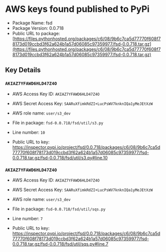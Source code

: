 # AWS keys found published to PyPi

* Package Name: fsd
* Package Version: 0.0.718
* Public URL to package: [https://files.pythonhosted.org/packages/c6/08/9b6c7ca5d77770f608f78173d019ccbd3f62a624b1a57d06085c97359977/fsd-0.0.718.tar.gz](https://files.pythonhosted.org/packages/c6/08/9b6c7ca5d77770f608f78173d019ccbd3f62a624b1a57d06085c97359977/fsd-0.0.718.tar.gz)

## Key Details

### `AKIAZ7YFAWD6HLD47Z4O`

* AWS Access Key ID: `AKIAZ7YFAWD6HLD47Z4O`
* AWS Secret Access Key: `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` 
* AWS role name: `user/s3_dev`
* File in package: `fsd-0.0.718/fsd/util/s3.py`
* Line number: `10`

* Public URL to key: https://inspector.pypi.io/project/fsd/0.0.718/packages/c6/08/9b6c7ca5d77770f608f78173d019ccbd3f62a624b1a57d06085c97359977/fsd-0.0.718.tar.gz/fsd-0.0.718/fsd/util/s3.py#line.10



### `AKIAZ7YFAWD6HLD47Z4O`

* AWS Access Key ID: `AKIAZ7YFAWD6HLD47Z4O`
* AWS Secret Access Key: `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` 
* AWS role name: `user/s3_dev`
* File in package: `fsd-0.0.718/fsd/util/sqs.py`
* Line number: `7`

* Public URL to key: https://inspector.pypi.io/project/fsd/0.0.718/packages/c6/08/9b6c7ca5d77770f608f78173d019ccbd3f62a624b1a57d06085c97359977/fsd-0.0.718.tar.gz/fsd-0.0.718/fsd/util/sqs.py#line.7


